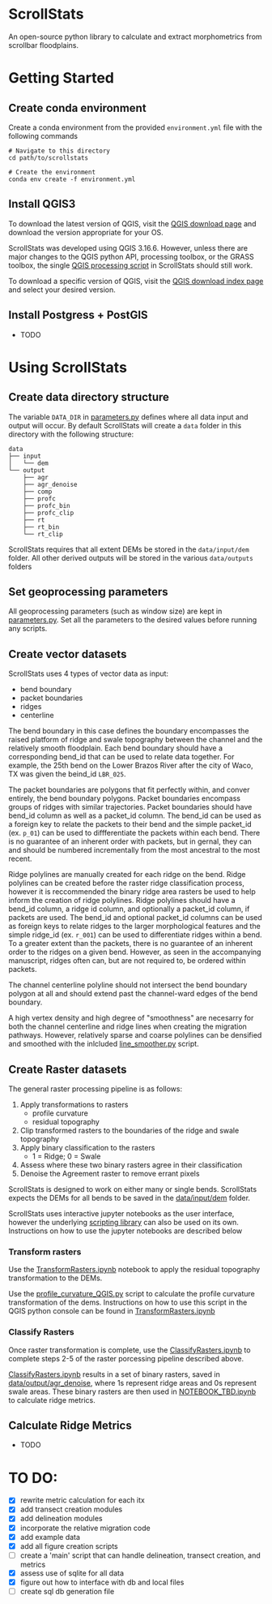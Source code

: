 # ScrollStats

An open-source python library to calculate and extract morphometrics from scrollbar floodplains.


# Getting Started

## Create conda environment
Create a conda environment from the provided `environment.yml` file with the following commands
```shell
# Navigate to this directory
cd path/to/scrollstats

# Create the environment
conda env create -f environment.yml
```


## Install QGIS3
To download the latest version of QGIS, visit the [QGIS download page](https://www.qgis.org/en/site/forusers/download.html) and download the version appropriate for your OS. 

ScrollStats was developed using QGIS 3.16.6. However, unless there are major changes to the QGIS python API, processing toolbox, or the GRASS toolbox, the single [QGIS processing script](scrollstats/delineation/profileCurvature_QGIS.py) in ScrollStats should still work.

To download a specific version of QGIS, visit the [QGIS download index page](https://download.qgis.org/downloads/) and select your desired version.   
## Install Postgress + PostGIS 
- TODO


# Using ScrollStats
## Create data directory structure
The variable `DATA_DIR` in [parameters.py](parameters.py) defines where all data input and output will occur. By default ScrollStats will create a `data` folder in this directory with the following structure:
```
data
├── input
│   └── dem
└── output
    ├── agr
    ├── agr_denoise
    ├── comp
    ├── profc
    ├── profc_bin
    ├── profc_clip
    ├── rt
    ├── rt_bin
    └── rt_clip
```
ScrollStats requires that all extent DEMs be stored in the `data/input/dem` folder. All other derived outputs will be stored in the various `data/outputs` folders

## Set geoprocessing parameters
All geoprocessing parameters (such as window size) are kept in [parameters.py](parameters.py). Set all the parameters to the desired values before running any scripts. 

## Create vector datasets
ScrollStats uses 4 types of vector data as input:
- bend boundary
- packet boundaries
- ridges
- centerline

The bend boundary in this case defines the boundary encompasses the raised platform of ridge and swale topography between the channel and the relatively smooth floodplain. Each bend boundary should have a corresponding bend_id that can be used to relate data together. For example, the 25th bend on the Lower Brazos River after the city of Waco, TX was given the beind_id `LBR_025`.

The packet boundaries are polygons that fit perfectly within, and conver entirely, the bend boundary polygons. Packet boundaries encompass groups of ridges with similar trajectories. Packet boundaries should have bend_id column as well as a packet_id column. The bend_id can be used as a foreign key to relate the packets to their bend and the simple packet_id (ex. `p_01`) can be used to diffferentiate the packets within each bend. There is no guarantee of an inherent order with packets, but in gernal, they can and should be numbered incrementally from the most ancestral to the most recent.

Ridge polylines are manually created for each ridge on the bend. Ridge polylines can be created before the raster ridge classification process, however it is reccommended the binary ridge area rasters be used to help inform the creation of ridge polylines. Ridge polylines should have a bend_id column, a ridge id column, and optionally a packet_id column, if packets are used. The bend_id and optional packet_id columns can be used as foreign keys to relate ridges to the larger morphological features and the simple ridge_id (ex. `r_001`) can be used to differentiate ridges within a bend. To a greater extent than the packets, there is no guarantee of an inherent order to the ridges on a given bend. However, as seen in the accompanying manuscript, ridges often can, but are not required to, be ordered within packets.

The channel centerline polyline should not intersect the bend boundary polygon at all and should extend past the channel-ward edges of the bend boundary.

A high vertex density and high degree of "smoothness" are necesarry for both the channel centerline and ridge lines when creating the migration pathways. However, relatively sparse and coarse polylines can be densified and smoothed with the inlcluded [line_smoother.py](scrollstats/delineation/line_smoother.py) script. 

## Create Raster datasets
The general raster processing pipeline is as follows:
1. Apply transformations to rasters
    - profile curvature  
    - residual topography
2. Clip transformed rasters to the boundaries of the ridge and swale topography
3. Apply binary classification to the rasters
    - 1 = Ridge; 0 = Swale
4. Assess where these two binary rasters agree in their classification
5. Denoise the Agreement raster to remove errant pixels

ScrollStats is designed to work on either many or single bends. ScrollStats expects the DEMs for all bends to be saved in the [data/input/dem](data/input/dem) folder.

ScrollStats uses interactive jupyter notebooks as the user interface, however the underlying [scripting library](scrollstats) can also be used on its own. Instructions on how to use the jupyter notebooks are described below

### Transform rasters
Use the [TransformRasters.ipynb](TransformRasters.ipynb) notebook to apply the residual topography transformation to the DEMs.

Use the [profile_curvature_QGIS.py]() script to calculate the profile curvature transformation of the dems. Instructions on how to use this script in the QGIS python console can be found in [TransformRasters.ipynb](TransformRasters.ipynb)

### Classify Rasters
Once raster transformation is complete, use the [ClassifyRasters.ipynb](ClassifyRasters.ipynb) to complete steps 2-5 of the raster porcessing pipeline described above. 

[ClassifyRasters.ipynb](ClassifyRasters.ipynb) results in a set of binary rasters, saved in [data/output/agr_denoise](data/output/agr_denoise), where 1s represent ridge areas and 0s represent swale areas. These binary rasters are then used in [NOTEBOOK_TBD.ipynb]() to calculate ridge metrics.

## Calculate Ridge Metrics
- TODO





# TO DO:
- [x] rewrite metric calculation for each itx
- [x] add transect creation modules
- [x] add delineation modules
- [x] incorporate the relative migration code
- [x] add example data 
- [x] add all figure creation scripts
- [ ] create a 'main' script that can handle delineation, transect creation, and metrics
- [x] assess use of sqlite for all data
- [x] figure out how to interface with db and local files
- [ ] create sql db generation file
